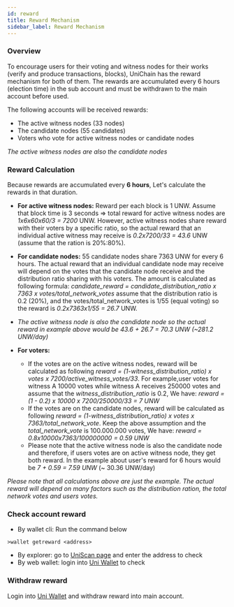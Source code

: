 ```yaml
---
id: reward
title: Reward Mechanism
sidebar_label: Reward Mechanism
---
```


### Overview
To encourage users for their voting and witness nodes for their works (verify and produce transactions, blocks), UniChain has the reward mechanism for both of them. 
The rewards are accumulated every 6 hours (election time) in the sub account and must be withdrawn to the main account before used. 

The following accounts will be received rewards:
- The active witness nodes (33 nodes)
- The candidate nodes (55 candidates)
- Voters who vote for active witness nodes or candidate nodes

*The active witness nodes are also the candidate nodes*

### Reward Calculation
Because rewards are accumulated every __6 hours__, Let's calculate the rewards in that duration.
- __For active witness nodes:__ Reward per each block is 1 UNW. Assume that block time is 3 seconds => total reward for active witness nodes are *1x6x60x60/3 = 7200* UNW. However, active witness nodes share reward with their voters by a specific ratio, so the actual reward that an individual active witness may receive is *0.2x7200/33 = 43.6* UNW (assume that the ration is 20%:80%). 
- __For candidate nodes:__ 55 candidate nodes share 7363 UNW for every 6 hours. The actual reward that an individual candidate node may receive will depend on the votes that the candidate node receive and the distribution ratio sharing with his voters. The amount is calculated as following formula: *candidate_reward = candidate_distribution_ratio x 7363 x votes/total_network_votes*
assume that the distribution ratio is 0.2 (20%), and the votes/total_network_votes is 1/55 (equal voting) so the reward is *0.2x7363x1/55 = 26.7* UNW. 

- *The active witness node is also the candidate node so the actual reward in example above would be 43.6 + 26.7 = 70.3 UNW (~281.2 UNW/day)*

- __For voters:__ 
    - If the votes are on the active witness nodes, reward will be calculated as following 
    *reward = (1-witness_distribution_ratio) x votes x 7200/active_witness_votes/33*. For example,user votes for witness A 10000 votes while witness A receives 250000 votes and assume that the *witness_distribution_ratio* is 0.2, We have: *reward = (1 - 0.2) x 10000 x 7200/250000/33 = 7 UNW* 
    - If the votes are on the candidate nodes, reward will be calculated as following
    *reward = (1-witness_distribution_ratio) x votes x 7363/total_network_vote*. Keep the above assumption and the *total_network_vote* is 100.000.000 votes, We have: *reward = 0.8x10000x7363/100000000 = 0.59 UNW*
    - Please note that the active witness node is also the candidate node and therefore, if users votes are on active witness node, they get both reward. In the example about user's reward for 6 hours would be *7 + 0.59 = 7.59 UNW* (~ 30.36 UNW/day)

*Please note that all calculations above are just the example. The actual reward will depend on many factors such as the distribution ration, the total network votes and users votes.*

### Check account reward
- By wallet cli: Run the command below
```
>wallet getreward <address>
```
- By explorer: go to [UniScan page](https://uniscan.world) and enter the address to check
- By web wallet: login into [Uni Wallet](https://uniwallet.world) to check 

### Withdraw reward
Login into [Uni Wallet](https://uniwallet.world) and withdraw reward into main account.